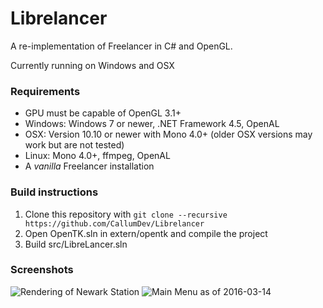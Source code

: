 # Librelancer
A re-implementation of Freelancer in C# and OpenGL.

Currently running on Windows and OSX

### Requirements
* GPU must be capable of OpenGL 3.1+
* Windows: Windows 7 or newer, .NET Framework 4.5, OpenAL
* OSX: Version 10.10 or newer with Mono 4.0+ (older OSX versions may work but are not tested)
* Linux: Mono 4.0+, ffmpeg, OpenAL
* A *vanilla* Freelancer installation

### Build instructions
1. Clone this repository with `git clone --recursive https://github.com/CallumDev/Librelancer`
2. Open OpenTK.sln in extern/opentk and compile the project
3. Build src/LibreLancer.sln

### Screenshots
![Rendering of Newark Station](http://i.imgur.com/xIs46Qz.png)
![Main Menu as of 2016-03-14](http://i.imgur.com/sYzlAh9.png)
